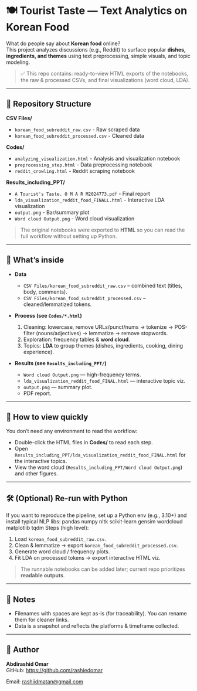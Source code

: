 # 🍽️ Tourist Taste — Text Analytics on Korean Food

What do people say about **Korean food** online?  
This project analyzes discussions (e.g., Reddit) to surface popular **dishes, ingredients, and themes** using text preprocessing, simple visuals, and topic modeling.

> ✅ This repo contains: ready-to-view HTML exports of the notebooks, the raw & processed CSVs, and final visualizations (word cloud, LDA).

---

## 📂 Repository Structure

**CSV Files/**
- `korean_food_subreddit_raw.csv` - Raw scraped data
- `korean_food_subreddit_processed.csv` - Cleaned data

**Codes/**
- `analyzing_visualization.html` - Analysis and visualization notebook
- `preprocessing_step.html` - Data preprocessing notebook
- `reddit_crowling.html` - Reddit scraping notebook

**Results_including_PPT/**
- `A Tourist's Taste. O M A R M2024773.pdf` - Final report
- `lda_visualization_reddit_food_FINALL.html` - Interactive LDA visualization
- `output.png` - Bar/summary plot
- `Word cloud Output.png` - Word cloud visualization

> The original notebooks were exported to **HTML** so you can read the full workflow without setting up Python.

---

## 🔎 What’s inside

- **Data**  
  - `CSV Files/korean_food_subreddit_raw.csv` – combined text (titles, body, comments).  
  - `CSV Files/korean_food_subreddit_processed.csv` – cleaned/lemmatized tokens.

- **Process (see `Codes/*.html`)**  
  1) Cleaning: lowercase, remove URLs/punct/nums → tokenize → POS-filter (nouns/adjectives) → lemmatize → remove stopwords.  
  2) Exploration: frequency tables & **word cloud**.  
  3) Topics: **LDA** to group themes (dishes, ingredients, cooking, dining experience).

- **Results (see `Results_including_PPT/`)**  
  - `Word cloud Output.png` — high-frequency terms.  
  - `lda_visualization_reddit_food_FINAL.html` — interactive topic viz.  
  - `output.png` — summary plot.  
  - PDF report.

---
## 🧭 How to view quickly

You don’t need any environment to read the workflow:

- Double-click the HTML files in **Codes/** to read each step.  
- Open `Results_including_PPT/lda_visualization_reddit_food_FINAL.html` for the interactive topics.  
- View the word cloud (`Results_including_PPT/Word cloud Output.png`) and other figures.

---
## 🛠️ (Optional) Re-run with Python

If you want to reproduce the pipeline, set up a Python env (e.g., 3.10+) and install typical NLP libs:
pandas
numpy
nltk
scikit-learn
gensim
wordcloud
matplotlib
tqdm
Steps (high level):
1. Load `korean_food_subreddit_raw.csv`.  
2. Clean & lemmatize → export `korean_food_subreddit_processed.csv`.  
3. Generate word cloud / frequency plots.  
4. Fit LDA on processed tokens → export interactive HTML viz.

> The runnable notebooks can be added later; current repo prioritizes **readable outputs**.

---

## 📌 Notes
- Filenames with spaces are kept as-is (for traceability). You can rename them for cleaner links.
- Data is a snapshot and reflects the platforms & timeframe collected.

---

## 👤 Author
**Abdirashid Omar**  
GitHub: https://github.com/rashiedomar

Email: rashiidmatan@gmail.com
